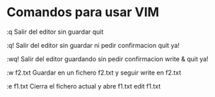 Comandos para usar VIM
======================
:q          Salir del editor sin guardar                            quit

:q!         Salir del editor sin guardar ni pedir confirmacion      quit ya!

:wq!        Salir del editor guardando sin pedir confirmacion       write & quit ya!

:w f2.txt   Guardar en un fichero f2.txt y seguir                   write en f2.txt 

:e f1.txt   Cierra el fichero actual y abre f1.txt                  edit f1.txt

